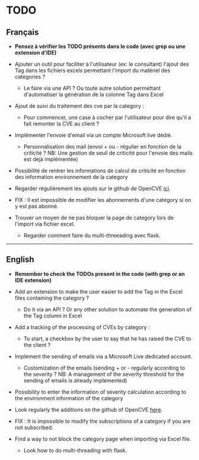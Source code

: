 # TODO

## Français

- **Pensez à vérifier les TODO présents dans le code (avec grep ou une extension d'IDE)**

- Ajouter un outil pour faciliter à l'utilisateur (ex: le consultant) l'ajout des Tag dans les fichiers excels permettant l'import du matériel des categories ?
  - Le faire via une API ? Ou toute autre solution permettant d'automatiser la génération de la colonne Tag dans Excel

- Ajout de suivi du traitement des cve par la category :
  - Pour commencer, une case à cocher par l'utilisateur pour dire qu'il a fait remonter la CVE au client ?

- Implémenter l'envoie d'email via un compte Microsoft live dédié.
  - Personnalisation des mail (envoi + ou - régulier en fonction de la criticité ? NB: Une gestion de seuil de criticité pour l'envoie des mails est déjà implémentée)

- Possibilité de rentrer les informations de calcul de criticité en fonction des information environnement de la category

- Regarder régulièrement les ajouts sur le github de OpenCVE [ici](https://github.com/opencve/opencve).

- FIX : Il est impossible de modifier les abonnements d'une category si on y est pas abonné.

- Trouver un moyen de ne pas bloquer la page de category lors de l'import via fichier excel.
  - Regarder comment faire du multi-threeading avec flask.
---
## English

- **Remember to check the TODOs present in the code (with grep or an IDE extension)**

- Add an extension to make the user easier to add the Tag in the Excel files containing the category ?
  - Do it via an API ? Or any other solution to automate the generation of the Tag column in Excel

- Add a tracking of the processing of CVEs by category :
  - To start, a checkbox by the user to say that he has raised the CVE to the client ?

- Implement the sending of emails via a Microsoft Live dedicated account.
  - Customization of the emails (sending + or - regularly according to the severity ? NB: A management of the severity threshold for the sending of emails is already implemented)

- Possibility to enter the information of severity calculation according to the environment information of the category

- Look regularly the additions on the github of OpenCVE [here](https://github.com/opencve/opencve).

- FIX : It is impossible to modify the subscriptions of a category if you are not subscribed.

- Find a way to not block the category page when importing via Excel file.
  - Look how to do multi-threading with flask.